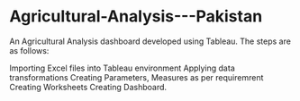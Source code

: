 # Agricultural-Analysis---Pakistan

An Agricultural Analysis dashboard developed using Tableau. The steps are as follows:

Importing Excel files into Tableau environment
Applying data transformations
Creating Parameters, Measures as per requiremrent
Creating Worksheets
Creating Dashboard.
